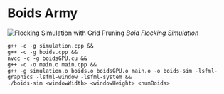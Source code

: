 # Boids Army

![Flocking Simulation with Grid Pruning](images/cpuBoids.gif)
*Boid Flocking Simulation*

```
g++ -c -g simulation.cpp && 
g++ -c -g boids.cpp && 
nvcc -c -g boidsGPU.cu && 
g++ -c -o main.o main.cpp && 
g++ -g simulation.o boids.o boidsGPU.o main.o -o boids-sim -lsfml-graphics -lsfml-window -lsfml-system && 
./boids-sim <windowWidth> <windowHeight> <numBoids>
```




